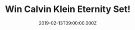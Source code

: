 ---
campaign-uuid: "c-bb18f15b-d323-490c-805a-2299fea0637c"
type: "Competition"
category: "Gifts"
date: "2019-02-13T09:00:00.000Z"
end-date: "2019-04-13T23:59:00.000Z"
disable-form: false
is_promoted: false
has_entry_page: true
title: "Win Calvin Klein Eternity Set!"
competition-description: "<p>One of the world's leading lifestyle brands, Calvin Klein\
  \ is synonymous with authentic modern minimalist style. Everything it creates, becomes\
  \ a timeless classic like its amazing Eternity Set we are giving to you. This modern\
  \ floral fragrance is Calvin Klein's tribute to enduring romance. A timeless and\
  \ luxurious composition of flowers, citrus and soft woods. The signature scent of\
  \ an all-out romantic, Eternity Set transitions beautifully from day to evening.</p>\n\
  <p>Feel beautiful, with Calvin Klein, you can.</p>\n"
hero-header: "Win Calvin Klein Eternity Set!"
terms-confirmation: "N/A"
banner-img: "https://assets.expresslyapp.com/asset-55054516-3c2a-406e-a932-a9be44f8deca.jpg"
logo-left-href: "http://club.expressly.io"
logo-left-image: "https://assets.expresslyapp.com/asset-bf61fbf2-c9e5-4ad6-9a2e-7285fd584778.jpg"
logo-left-title: "Expressly Club"
bg-image-hero: "https://assets.expresslyapp.com/asset-1ecef879-068d-4cf3-8611-f43a5b5ae3e5.jpg"
bg-image-first: "https://assets.expresslyapp.com/asset-3c6cecce-cffd-49c9-a73d-23f454acefe3.jpg"
section1-content: "<p>A hymn to love, Eternity opens with notes of mandarin and Freesia\
  \ then delivers a bouquet of beautiful flowers: lily of the valley, violet and spicy\
  \ carnation. Gentle sandalwood lingers in the dry down. Romantic down to the last\
  \ detail, the bottle's silver accents symbolize enduring affection, while the white\
  \ and silver box evokes purity of heart. Deeply cleansing, Eternity for women Body\
  \ Wash and Shower Gel can be used on their own or to complement the Eau de Parfum”\
  </p>\n<p>Enter the draw below for a chance to win and enjoy this amazing gift set\
  \ from Calvin Klein.</p>\n"
entry-title: "Win Calvin Klein Eternity Set!"
entry-content: "<p>Enter the draw to win Calvin Klein Eternity Set by completing the\
  \ form below before 23:59 on 13th April 2019.</p>\n"
has-winner: false
prize-description: "Calvin Klein Eternity Set."
special-conditions: "Multiple entries are allowed up to one every day."
country-restrictions:
- "GB"
---